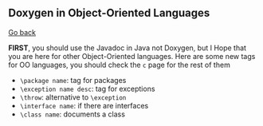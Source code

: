 ## Doxygen in Object-Oriented Languages

[Go back](..#write-documentation)

**FIRST**, you should use the Javadoc in Java
not Doxygen, but I Hope that you are
here for other Object-Oriented languages.
Here are some new tags for OO languages,
you should check the ``c`` page for the rest of them

* ``\package name``: tag for packages
* ``\exception name desc``: tag for exceptions
* ``\throw``: alternative to `\exception`
* ``\interface name``: if there are interfaces
* ``\class name``: documents a class